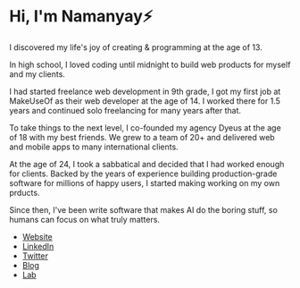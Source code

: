 # Hi, I'm Namanyay⚡

I discovered my life's joy of creating & programming at the age of 13. 

In high school, I loved coding until midnight to build web products for myself and my clients. 

I had started freelance web development in 9th grade, I got my first job at MakeUseOf as their web developer at the age of 14. I worked there for 1.5 years and continued solo freelancing for many years after that.

To take things to the next level, I co-founded my agency Dyeus at the age of 18 with my best friends. We grew to a team of 20+ and delivered web and mobile apps to many international clients.

At the age of 24, I took a sabbatical and decided that I had worked enough for clients. Backed by the years of experience building production-grade software for millions of happy users, I started making working on my own prducts.

Since then, I've been write software that makes AI do the boring stuff, so humans can focus on what truly matters.

- [Website](https://nmn.gl/)
- [LinkedIn](https://linkedin.com/in/namanyayg)
- [Twitter](https://x.com/namanyayg)
- [Blog](https://nmn.gl/blog)
- [Lab](https://nmn.gl/lab)
